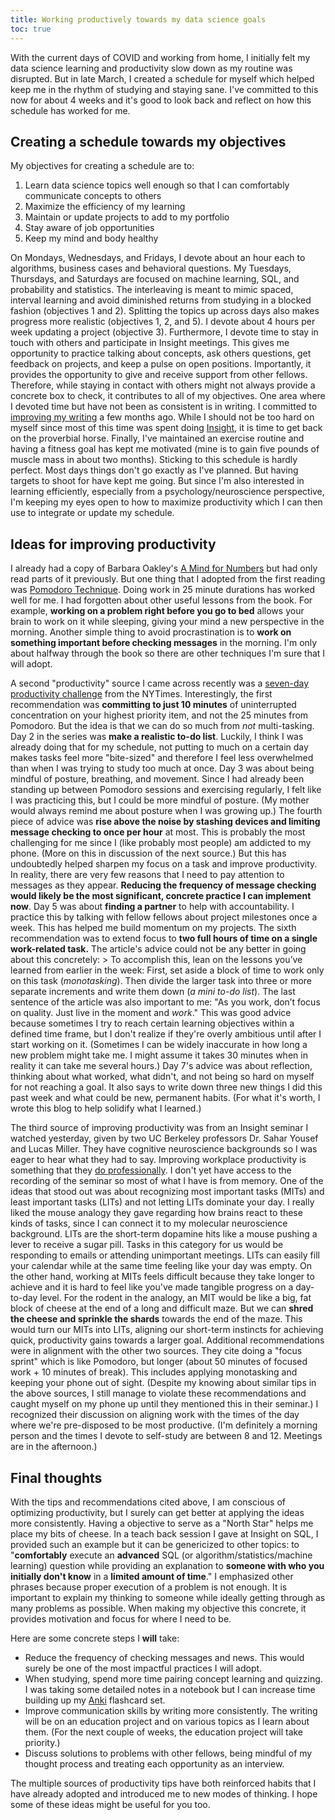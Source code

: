```yaml
---
title: Working productively towards my data science goals
toc: true
---
```


With the current days of COVID and working from home, I initially felt my data science learning and productivity slow down as my routine was disrupted. But in late March, I created a schedule for myself which helped keep me in the rhythm of studying and staying sane. I've committed to this now for about 4 weeks and it's good to look back and reflect on how this schedule has worked for me.

## Creating a schedule towards my objectives

My objectives for creating a schedule are to:
1. Learn data science topics well enough so that I can comfortably communicate concepts to others
2. Maximize the efficiency of my learning
3. Maintain or update projects to add to my portfolio
4. Stay aware of job opportunities
5. Keep my mind and body healthy

On Mondays, Wednesdays, and Fridays, I devote about an hour each to algorithms, business cases and behavioral questions. My Tuesdays, Thursdays, and Saturdays are focused on machine learning, SQL, and probability and statistics. The interleaving is meant to mimic spaced, interval learning and avoid diminished returns from studying in a blocked fashion (objectives 1 and 2). Splitting the topics up across days also makes progress more realistic (objectives 1, 2, and 5). I devote about 4 hours per week updating a project (objective 3). Furthermore, I devote time to stay in touch with others and participate in Insight meetings. This gives me opportunity to practice talking about concepts, ask others questions, get feedback on projects, and keep a pulse on open positions. Importantly, it provides the opportunity to give and receive support from other fellows. Therefore, while staying in contact with others might not always provide a concrete box to check, it contributes to all of my objectives. One area where I devoted time but have not been as consistent is in writing. I committed to [improving my writing](https://benslack19.github.io/writing/) a few months ago. While I should not be too hard on myself since most of this time was spent doing [Insight](https://insightfellows.com/data-science), it is time to get back on the proverbial horse. Finally, I've maintained an exercise routine and having a fitness goal has kept me motivated (mine is to gain five pounds of muscle mass in about two months). Sticking to this schedule is hardly perfect. Most days things don't go exactly as I've planned. But having targets to shoot for have kept me going. But since I'm also interested in learning efficiently, especially from a psychology/neuroscience perspective, I'm keeping my eyes open to how to maximize productivity which I can then use to integrate or update my schedule.

## Ideas for improving productivity

I already had a copy of Barbara Oakley's [A Mind for Numbers](https://www.amazon.com/Mind-Numbers-Science-Flunked-Algebra-ebook/dp/B00G3L19ZU) but had only read parts of it previously. But one thing that I adopted from the first reading was [Pomodoro Technique](https://en.wikipedia.org/wiki/Pomodoro_Technique). Doing work in 25 minute durations has worked well for me. I had forgotten about other useful lessons from the book. For example, **working on a problem right before you go to bed** allows your brain to work on it while sleeping, giving your mind a new perspective in the morning. Another simple thing to avoid procrastination is to **work on something important before checking messages** in the morning. I'm only about halfway through the book so there are other techniques I'm sure that I will adopt.

A second "productivity" source I came across recently was a [seven-day productivity challenge](https://www.nytimes.com/programs/productivity-challenge) from the NYTimes. Interestingly, the first recommendation was **committing to just 10 minutes** of uninterrupted concentration on your highest priority item, and not the 25 minutes from Pomodoro. But the idea is that we can do so much from *not* multi-tasking. Day 2 in the series was **make a realistic to-do list**. Luckily, I think I was already doing that for my schedule, not putting to much on a certain day makes tasks feel more "bite-sized" and therefore I feel less overwhelmed than when I was trying to study too much at once. Day 3 was about being mindful of posture, breathing, and movement. Since I had already been standing up between Pomodoro sessions and exercising regularly, I felt like I was practicing this, but I could be more mindful of posture. (My mother would always remind me about posture when I was growing up.) The fourth piece of advice was **rise above the noise by stashing devices and limiting message checking to once per hour** at most. This is probably the most challenging for me since I (like probably most people) am addicted to my phone. (More on this in discussion of the next source.) But this has undoubtedly helped sharpen my focus on a task and improve productivity. In reality, there are very few reasons that I need to pay attention to messages as they appear. **Reducing the frequency of message checking would likely be the most significant, concrete practice I can implement now**. Day 5 was about **finding a partner** to help with accountability. I practice this by talking with fellow fellows about project milestones once a week. This has helped me build momentum on my projects. The sixth recommendation was to extend focus to **two full hours of time on a single work-related task.** The article's advice could not be any better in going about this concretely:
	> To accomplish this, lean on the lessons you’ve learned from earlier in the week: First, set aside a block of time to work only on this task (*monotasking*). Then divide the larger task into three or more separate increments and write them down (*a mini to-do list*).
The last sentence of the article was also important to me: "As you work, don’t focus on quality. Just live in the moment and *work*." This was good advice because sometimes I try to reach certain learning objectives within a defined time frame, but I don't realize if they're overly ambitious until after I start working on it. (Sometimes I can be widely inaccurate in how long a new problem might take me. I might assume it takes 30 minutes when in reality it can take me several hours.) Day 7's advice was about reflection, thinking about what worked, what didn't, and not being so hard on myself for not reaching a goal. It also says to write down three new things I did this past week and what could be new, permanent habits. (For what it's worth, I wrote this blog to help solidify what I learned.)

The third source of improving productivity was from an Insight seminar I watched yesterday, given by two UC Berkeley professors Dr. Sahar Yousef and Lucas Miller. They have cognitive neuroscience backgrounds so I was eager to hear what they had to say. Improving workplace productivity is something that they [do professionally](https://stoa.partners). I don't yet have access to the recording of the seminar so most of what I have is from memory. One of the ideas that stood out was about recognizing most important tasks (MITs) and least important tasks (LITs) and not letting LITs dominate your day. I really liked the mouse analogy they gave regarding how brains react to these kinds of tasks, since I can connect it to my molecular neuroscience background. LITs are the short-term dopamine hits like a mouse pushing a lever to receive a sugar pill. Tasks in this category for us would be responding to emails or attending unimportant meetings. LITs can easily fill your calendar while at the same time feeling like your day was empty. On the other hand, working at MITs feels difficult because they take longer to achieve and it is hard to feel like you've made tangible progress on a day-to-day level. For the rodent in the analogy, an MIT would be like a big, fat block of cheese at the end of a long and difficult maze. But we can **shred the cheese and sprinkle the shards** towards the end of the maze. This would turn our MITs into LITs, aligning our short-term instincts for achieving quick, productivity gains towards a larger goal. Additional recommendations were in alignment with the other two sources. They cite doing a "focus sprint" which is like Pomodoro, but longer (about 50 minutes of focused work + 10 minutes of break). This includes applying monotasking and keeping your phone out of sight. (Despite my knowing about similar tips in the above sources, I still manage to violate these recommendations and caught myself on my phone up until they mentioned this in their seminar.) I recognized their discussion on aligning work with the times of the day where we're pre-disposed to be most productive. (I'm definitely a morning person and the times I devote to self-study are between 8 and 12. Meetings are in the afternoon.)

## Final thoughts

With the tips and recommendations cited above, I am conscious of optimizing productivity, but I surely can get better at applying the ideas more consistently. Having a objective to serve as a "North Star" helps me place my bits of cheese. In a teach back session I gave at Insight on SQL, I provided such an example but it can be genericized to other topics: to "**comfortably** execute an **advanced** SQL (or algorithm/statistics/machine learning) question while providing an explanation to **someone with who you initially don't know** in a **limited amount of time**." I emphasized other phrases because proper execution of a problem is not enough. It is important to explain my thinking to someone while ideally getting through as many problems as possible. When making my objective this concrete, it provides motivation and focus for where I need to be.

 Here are some concrete steps I **will** take:
- Reduce the frequency of checking messages and news. This would surely be one of the most impactful practices I will adopt.
- When studying, spend more time pairing concept learning and quizzing. I was taking some detailed notes in a notebook but I can increase time building up my [Anki](https://ankiweb.net/about) flashcard set.
- Improve communication skills by writing more consistently. The writing will be on an education project and on various topics as I learn about them. (For the next couple of weeks, the education project will take priority.)
- Discuss solutions to problems with other fellows, being mindful of my thought process and treating each opportunity as an interview.

The multiple sources of productivity tips have both reinforced habits that I have already adopted and introduced me to new modes of thinking. I hope some of these ideas might be useful for you too.
